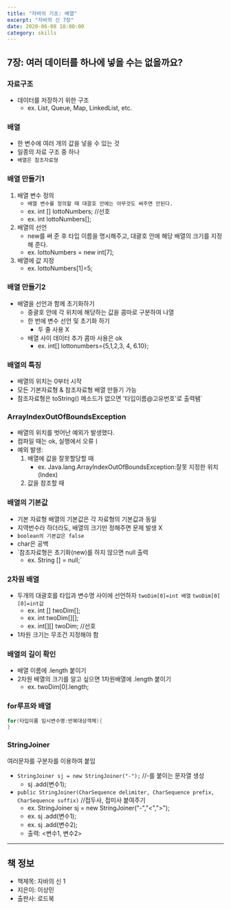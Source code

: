 ```yaml
---
title: "자바의 기초: 배열"
excerpt: "자바의 신 7장"
date: 2020-06-08 18:00:00
category: skills
---
```

## 7장: 여러 데이터를 하나에 넣을 수는 없을까요?
### 자료구조
- 데이터를 저장하기 위한 구조
    - ex. List, Queue, Map, LinkedList, etc.

### 배열
- 한 변수에 여러 개의 값을 넣을 수 있는 것
- 일종의 자료 구조 중 하나
- `배열은 참조자료형`

### 배열 만들기1
1. 배열 변수 정의
    -  `배열 변수를 정의할 때 대괄호 안에는 아무것도 써주면 안된다.`
    - ex.  int [] lottoNumbers;  //선호
    - ex. int lottoNumbers[];
2. 배열의 선언
    - new를 써 준 후 타입 이름을 명시해주고, 대괄호 안에 해당 배열의 크기를 지정해 준다.
    - ex. lottoNumbers = new int[7];
3. 배열에 값 지정
    - ex. lottoNumbers[1]=5;

### 배열 만들기2
- 배열을 선언과 함께 초기화하기
    - 중괄호 안에 각 위치에 해당하는 값을 콤마로 구분하여 나열
    - 한 번에 변수 선언 및 초기화 하기
        - 두 줄 사용 X
    - 배열 사이 데이터 추가 콤마 사용은 ok
        - ex. int[] lottonumbers={5,1,2,3,
        4,
        6.10};

### 배열의 특징
- 배열의 위치는 0부터 시작
- 모든 기본자료형 & 참조자료형 배열 만들기 가능
- 참조자료형은 toString() 메소드가 없으면 '타입이름@고유번호'로 출력됌`
 
### ArrayIndexOutOfBoundsException
 - 배열의 위치를 벗어난 예외가 발생했다.
 - 컴파일 때는 ok, 실행에서 오류ㅣ
 - 예외 발생:
    1. 배열에 값을 잘못할당할 때
        - ex. Java.lang.ArrayIndexOutOfBoundsException:잘못 지정한 위치(Index)
    2. 값을 참조할 때

### 배열의 기본값
- 기본 자료형 배열의 기본값은 각 자료형의 기본값과 동일
- 지역번수라 하더라도, 배열의 크기만 정해주면 문제 발생 X
- `boolean의 기본값은 false`
- char은 공백
- `참조자료형은 초기화(new)를 하지 않으면 null 출력
    - ex. String [] = null;`

### 2차원 배열
- 두개의 대괄호를 타입과 변수명 사이에 선언하자
`twoDim[0]=int 배열` 
`twoDim[0][0]=int값`
    - ex. int [] twoDim[];
    - ex. int twoDim[][];
    - ex. int[][] twoDim; //선호
- 1차원 크기는 무조건 지정해야 함

### 배열의 길이 확인
- 배열 이름에 .length 붙이기
- 2차원 배열의 크기를 알고 싶으면 1차원배열에 .length 붙이기
    - ex. twoDim[0].length; 

### for루프와 배열
~~~~ java
for(타입이름 임시변수명:반복대상객체){
}
~~~~

### StringJoiner
여러문자를 구분자를 이용하여 붙임
- `StringJoiner sj = new StringJoiner("-");` //-를 붙이는 문자열 생성
    - sj .add(변수1);
- `public StringJoiner(CharSequence delimiter, CharSequence prefix, CharSequence suffix)` //접두사, 접미사 붙여주기
    - ex. StringJoiner sj = new StringJoiner("-","<",">"); 
    - ex. sj .add(변수1);
    - ex. sj .add(변수2);
    - 출력: <변수1, 변수2>

---
## 책 정보
* 책제목: 자바의 신 1
* 지은이: 이상민
* 출판사: 로드북
